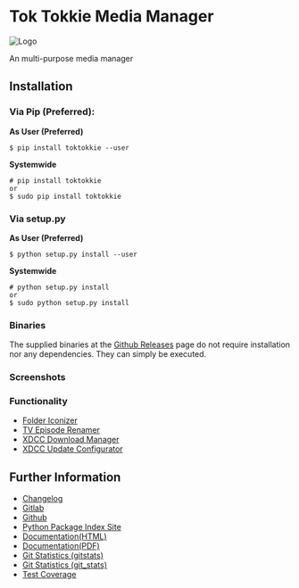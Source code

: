 # Tok Tokkie Media Manager

![Logo](toktokkie/resources/logo/logo_256.png)

An multi-purpose media manager

## Installation

### Via Pip (Preferred):

**As User (Preferred)**

    $ pip install toktokkie --user
    
**Systemwide**

    # pip install toktokkie
    or
    $ sudo pip install toktokkie
    
### Via setup.py

**As User (Preferred)**

    $ python setup.py install --user
    
**Systemwide**

    # python setup.py install
    or
    $ sudo python setup.py install
    
### Binaries

The supplied binaries at the [Github Releases](https://github.com/namboy94/toktokkie/releases) page
do not require installation nor any dependencies. They can simply be executed.

### Screenshots

### Functionality

* [Folder Iconizer](doc/markdown/folder_iconizer.md)
* [TV Episode Renamer](doc/markdown/tv_episode_renamer.md)
* [XDCC Download Manager](doc/markdown/xdcc_download_manager.md)
* [XDCC Update Configurator](doc/markdown/xdcc_update_configurator.md)

## Further Information

* [Changelog](https://gitlab.namibsun.net/namboy94/toktokkie/raw/master/CHANGELOG)
* [Gitlab](https://gitlab.namibsun.net/namboy94/toktokkie)
* [Github](https://github.com/namboy94/toktokkie)
* [Python Package Index Site](https://pypi.python.org/pypi/toktokkie)
* [Documentation(HTML)](https://docs.namibsun.net/html_docs/toktokkie/index.html)
* [Documentation(PDF)](https://docs.namibsun.net/pdf_docs/toktokkie.pdf)
* [Git Statistics (gitstats)](https://gitstats.namibsun.net/gitstats/toktokkieindex.html)
* [Git Statistics (git_stats)](https://gitstats.namibsun.net/git_stats/toktokkie/index.html)
* [Test Coverage](https://coverage.namibsun.net/toktokkie/index.html)
